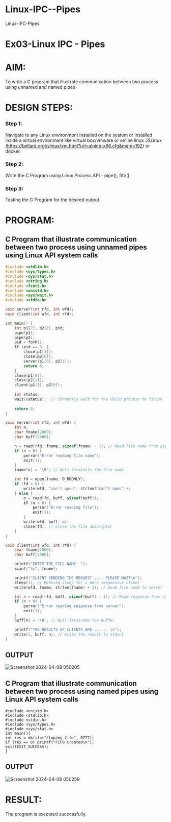 # Linux-IPC--Pipes
Linux-IPC-Pipes


# Ex03-Linux IPC - Pipes

# AIM:
To write a C program that illustrate communication between two process using unnamed and named pipes

# DESIGN STEPS:

### Step 1:

Navigate to any Linux environment installed on the system or installed inside a virtual environment like virtual box/vmware or online linux JSLinux (https://bellard.org/jslinux/vm.html?url=alpine-x86.cfg&mem=192) or docker.

### Step 2:

Write the C Program using Linux Process API - pipe(), fifo()

### Step 3:

Testing the C Program for the desired output. 
# PROGRAM:

## C Program that illustrate communication between two process using unnamed pipes using Linux API system calls
```c
#include <stdlib.h>
#include <sys/types.h> 
#include <sys/stat.h> 
#include <string.h> 
#include <fcntl.h> 
#include <unistd.h>
#include <sys/wait.h>
#include <stdio.h>

void server(int rfd, int wfd); 
void client(int wfd, int rfd); 

int main() { 
    int p1[2], p2[2], pid; 
    pipe(p1); 
    pipe(p2); 
    pid = fork(); 
    if (pid == 0) { 
        close(p1[1]); 
        close(p2[0]); 
        server(p1[0], p2[1]); 
        return 0;
    } 
    close(p1[0]); 
    close(p2[1]); 
    client(p1[1], p2[0]); 
    
    int status;
    wait(&status);  // Correctly wait for the child process to finish
    
    return 0; 
} 

void server(int rfd, int wfd) { 
    int n; 
    char fname[2000]; 
    char buff[2000];

    n = read(rfd, fname, sizeof(fname) - 1); // Read file name from pipe
    if (n < 0) {
        perror("Error reading file name");
        exit(1);
    }
    fname[n] = '\0'; // Null-terminate the file name

    int fd = open(fname, O_RDONLY);
    if (fd < 0) { 
        write(wfd, "can't open", strlen("can't open")); 
    } else { 
        n = read(fd, buff, sizeof(buff)); 
        if (n < 0) {
            perror("Error reading file");
            exit(1);
        }
        write(wfd, buff, n); 
        close(fd); // Close the file descriptor
    }
}

void client(int wfd, int rfd) {
    char fname[2000];
    char buff[2000];

    printf("ENTER THE FILE NAME: ");
    scanf("%s", fname);

    printf("CLIENT SENDING THE REQUEST .... PLEASE WAIT\n");
    sleep(1); // Reduced sleep for a more responsive client
    write(wfd, fname, strlen(fname) + 1); // Send file name to server

    int n = read(rfd, buff, sizeof(buff) - 1); // Read response from server
    if (n < 0) {
        perror("Error reading response from server");
        exit(1);
    }
    buff[n] = '\0'; // Null-terminate the buffer

    printf("THE RESULTS OF CLIENTS ARE ...... \n"); 
    write(1, buff, n); // Write the result to stdout
}

```
## OUTPUT

![Screenshot 2024-04-08 050205](https://github.com/Tanushreea05/Linux-IPC-Pipes/assets/138849166/1fe0e0ae-d9e5-4de2-932f-1034780b22bb)

## C Program that illustrate communication between two process using named pipes using Linux API system calls

```
#include <unistd.h>
#include <stdlib.h>
#include <stdio.h>
#include <sys/types.h>
#include <sys/stat.h>
int main(){
int res = mkfifo("/tmp/my_fifo", 0777);
if (res == 0) printf("FIFO created\n");
exit(EXIT_SUCCESS);
}
```
## OUTPUT

![Screenshot 2024-04-08 050259](https://github.com/Tanushreea05/Linux-IPC-Pipes/assets/138849166/d04c4cb3-024a-4ac9-be35-3ff151afc370)
# RESULT:
The program is executed successfully.
